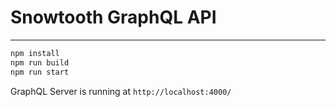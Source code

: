 # Snowtooth GraphQL API
---

```sh
npm install
npm run build
npm run start
```

GraphQL Server is running at `http://localhost:4000/`
